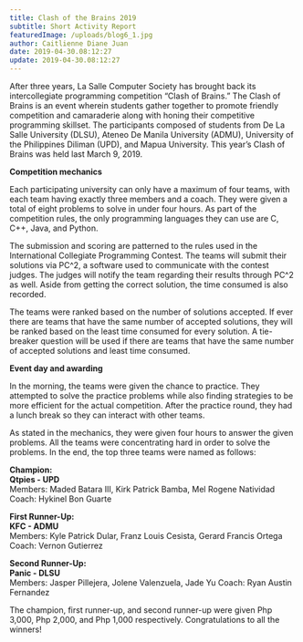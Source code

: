 ```yaml
---
title: Clash of the Brains 2019 
subtitle: Short Activity Report 
featuredImage: /uploads/blog6_1.jpg
author: Caitlienne Diane Juan 
date: 2019-04-30.08:12:27
update: 2019-04-30.08:12:27
---
```


After three years, La Salle Computer Society has brought back its intercollegiate programming competition “Clash of Brains.” The Clash of Brains is an event wherein students gather together to promote friendly competition and camaraderie along with honing their competitive programming skillset. The participants composed of students from De La Salle University (DLSU), Ateneo De Manila University (ADMU), University of the Philippines Diliman (UPD), and Mapua University. This year’s Clash of Brains was held last March 9, 2019.

**Competition mechanics**

Each participating university can only have a maximum of four teams, with each team having exactly three members and a coach. They were given a total of eight problems to solve in under four hours. As part of the competition rules, the only programming languages they can use are C, C++, Java, and Python.

The submission and scoring are patterned to the rules used in the International Collegiate Programming Contest. The teams will submit their solutions via PC^2, a software used to communicate with the contest judges. The judges will notify the team regarding their results through PC^2 as well. Aside from getting the correct solution, the time consumed is also recorded.

The teams were ranked based on the number of solutions accepted. If ever there are teams that have the same number of accepted solutions, they will be ranked based on the least time consumed for every solution. A tie-breaker question will be used if there are teams that have the same number of accepted solutions and least time consumed.

**Event day and awarding**

In the morning, the teams were given the chance to practice. They attempted to solve the practice problems while also finding strategies to be more efficient for the actual competition. After the practice round, they had a lunch break so they can interact with other teams.

As stated in the mechanics, they were given four hours to answer the given problems. All the teams were concentrating hard in order to solve the problems. In the end, the top three teams were named as follows:

**Champion:<br>Qtpies - UPD**
<br>
Members: Maded Batara III, Kirk Patrick Bamba, Mel Rogene Natividad
Coach: Hykinel Bon Guarte

**First Runner-Up:<br>KFC - ADMU**
<br>
Members: Kyle Patrick Dular, Franz Louis Cesista, Gerard Francis Ortega
Coach: Vernon Gutierrez

**Second Runner-Up:<br>Panic - DLSU**
<br>
Members: Jasper Pillejera, Jolene Valenzuela, Jade Yu
Coach: Ryan Austin Fernandez

The champion, first runner-up, and second runner-up were given Php 3,000, Php 2,000, and Php 1,000 respectively. Congratulations to all the winners! 